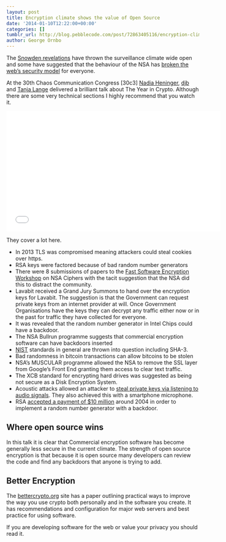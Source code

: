 ```yaml
---
layout: post
title: Encryption climate shows the value of Open Source
date: '2014-01-10T12:22:00+00:00'
categories: []
tumblr_url: http://blog.pebblecode.com/post/72863405116/encryption-climate-shows-the-value-of-open-source
author: George Ornbo
---
```

<p>The <a href="http://www.theguardian.com/world/edward-snowden">Snowden revelations</a> have thrown the surveillance climate wide open and some have suggested that the behaviour of the NSA has <a href="http://arstechnica.com/tech-policy/2013/11/schneier-tells-washington-nsa-broke-internets-security-for-everyone/">broken the web&rsquo;s security model</a> for everyone.</p>

<p>At the 30th Chaos Communication Congress [30c3] <a href="https://www.cis.upenn.edu/~nadiah/">Nadia Heninger</a>, <a href="http://cr.yp.to/djb.html">djb</a>  and <a href="http://www.hyperelliptic.org/tanja/">Tanja Lange</a> delivered a brilliant talk about The Year in Crypto. Although there are some very technical sections I highly recommend that you watch it.</p>

<iframe width="560" height="315" src="//www.youtube.com/embed/HJB1mYEZPPA" frameborder="0" allowfullscreen></iframe>

<p>They cover a lot here.</p>

<ul><li>In 2013 TLS was compromised meaning attackers could steal cookies over https.</li>
<li>RSA keys were factored because of bad random number generators</li>
<li>There were 8 submissions of papers to the <a href="http://www.hyperelliptic.org/tanja/">Fast Software Encryption Workshop</a> on NSA Ciphers with the tacit suggestion that the NSA did this to distract the community.</li>
<li>Lavabit received a Grand Jury Summons to hand over the encryption keys for Lavabit. The suggestion is that the Government can request private keys from an internet provider at will. Once Government Organisations have the keys they can decrypt any traffic either now or in the past for traffic they have collected for everyone.</li>
<li>It was revealed that the random number generator in Intel Chips could have a backdoor.</li>
<li>The NSA Bullrun programme suggests that commercial encryption software can have backdoors inserted </li>
<li><a href="http://www.nist.gov/">NIST</a> standards in general are thrown into question including SHA-3.</li>
<li>Bad randomness in bitcoin transactions can allow bitcoins to be stolen</li>
<li>NSA&rsquo;s MUSCULAR programme allowed the NSA to remove the SSL layer from Google&rsquo;s Front End granting them access to clear text traffic.</li>
<li>The XCB standard for encrypting hard drives was suggested as being not secure as a Disk Encryption System. </li>
<li>Acoustic attacks allowed an attacker to <a href="http://tau.ac.il/~tromer/acoustic/">steal private keys via listening to audio signals</a>. They also achieved this with a smartphone microphone.</li>
<li>RSA <a href="https://www.computerworld.com/s/article/9244952/Report_on_NSA_39_secret_39_payments_to_RSA_fuels_encryption_controversy">accepted a payment of $10 million</a> around 2004 in order to implement a random number generator with a backdoor.  </li>
</ul><h2>Where open source wins</h2>

<p>In this talk it is clear that Commercial encryption software has become generally less secure in the current climate. The strength of open source encryption is that because it is open source many developers can review the code and find any backdoors that anyone is trying to add.</p>

<h2>Better Encryption</h2>

<p>The <a href="https://bettercrypto.org/">bettercrypto.org</a> site has a paper outlining practical ways to improve the way you use crypto both personally and in the software you create. It has recommendations and configuration for major web servers and best practice for using software.</p>

<p>If you are developing software for the web or value your privacy you should read it.</p>
